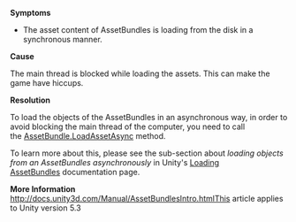 **Symptoms**  
- The asset content of AssetBundles is loading from the disk in a synchronous manner.



**Cause**

The main thread is blocked while loading the assets. This can make the game have hiccups. 

**Resolution**



To load the objects of the AssetBundles in an asynchronous way, in order to avoid blocking the main thread of the computer, you need to call the [AssetBundle.LoadAssetAsync](http://docs.unity3d.com/ScriptReference/AssetBundle.LoadAssetAsync.html) method.



To learn more about this, please see the sub-section about  *loading objects from an AssetBundles asynchronously* in Unity's [Loading AssetBundles](http://docs.unity3d.com/Manual/LoadingAssetBundles.html) documentation page.

**More Information** http://docs.unity3d.com/Manual/AssetBundlesIntro.htmlThis article applies to Unity version 5.3



